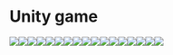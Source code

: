 # Unity game
 
<img src="https://img.shields.io/badge/Linux-FCC624?style=for-the-badge&logo=Linux&logoColor=white"><img src="https://img.shields.io/badge/C-A8B9CC?style=for-the-badge&logo=C&logoColor=white"><img src="https://img.shields.io/badge/CMake-064F8C?style=for-the-badge&logo=CMake&logoColor=black"><img src="https://img.shields.io/badge/Android-3DDC84?style=for-the-badge&logo=Android&logoColor=white"><img src="https://img.shields.io/badge/Kotlin-7F52FF?style=for-the-badge&logo=Kotlin&logoColor=white"><img src="https://img.shields.io/badge/Firebase-FFCA28?style=for-the-badge&logo=Firebase&logoColor=white"><img src="https://img.shields.io/badge/HTML5-E34F26?style=for-the-badge&logo=HTML5&logoColor=white"><img src="https://img.shields.io/badge/Python-3776AB?style=for-the-badge&logo=Python&logoColor=white"><img src="https://img.shields.io/badge/Pytorch-EE4C2C?style=for-the-badge&logo=Pytorch&logoColor=white"><img src="https://img.shields.io/badge/Colab-F9AB00?style=for-the-badge&logo=Colab&logoColor=white"><img src="https://img.shields.io/badge/Kaggle-20BEFF?style=for-the-badge&logo=Kaggle&logoColor=white"><img src="https://img.shields.io/badge/Git-F05032?style=for-the-badge&logo=Git&logoColor=white"><img src="https://img.shields.io/badge/GitHub-181717?style=for-the-badge&logo=GitHub&logoColor=white"><img src="https://img.shields.io/badge/Unity-FFFFFF?style=for-the-badge&logo=Unity&logoColor=white"><img src="https://img.shields.io/badge/C Sharp-239120?style=for-the-badge&logo=C#&logoColor=black"><img src="https://img.shields.io/badge/C++-00599C?style=for-the-badge&logo=C++&logoColor=black"><img src="https://img.shields.io/badge/MySQL-4479A1?style=for-the-badge&logo=MySQL&logoColor=black">
